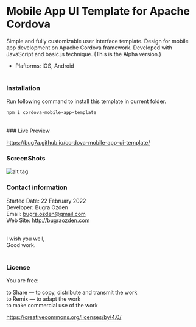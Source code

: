 # Mobile App UI Template for Apache Cordova
Simple and fully customizable user interface template. Design for mobile app development on Apache Cordova framework. Developed with JavaScript and basic.js technique. (This is the Alpha version.)

- Plaftorms: iOS, Android<br><br>

### Installation

Run following command to install this template in current folder.

```bash
npm i cordova-mobile-app-template
```
<br>
### Live Preview

https://bug7a.github.io/cordova-mobile-app-ui-template/

### ScreenShots

![alt tag](https://bug7a.github.io/cordova-mobile-app-ui-template/mobile-ui-preview.png)

### Contact information

Started Date: 22 February 2022<br>
Developer: Bugra Ozden<br>
Email: bugra.ozden@gmail.com<br>
Web Site: http://bugraozden.com<br><br>

I wish you well,<br />
Good work.<br /><br />

### License

You are free:<br />

to Share — to copy, distribute and transmit the work<br />
to Remix — to adapt the work<br />
to make commercial use of the work<br />

<https://creativecommons.org/licenses/by/4.0/><br /><br />
